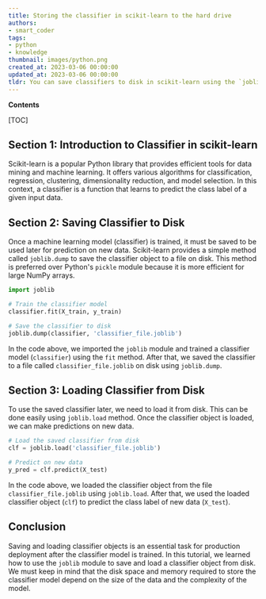 ```yaml
---
title: Storing the classifier in scikit-learn to the hard drive
authors:
- smart_coder
tags:
- python
- knowledge
thumbnail: images/python.png
created_at: 2023-03-06 00:00:00
updated_at: 2023-03-06 00:00:00
tldr: You can save classifiers to disk in scikit-learn using the `joblib` module`s dump() function.
---
```


**Contents**

[TOC]

## Section 1: Introduction to Classifier in scikit-learn

Scikit-learn is a popular Python library that provides efficient tools for data mining and machine learning. It offers various algorithms for classification, regression, clustering, dimensionality reduction, and model selection. In this context, a classifier is a function that learns to predict the class label of a given input data.

## Section 2: Saving Classifier to Disk

Once a machine learning model (classifier) is trained, it must be saved to be used later for prediction on new data. Scikit-learn provides a simple method called `joblib.dump` to save the classifier object to a file on disk. This method is preferred over Python's `pickle` module because it is more efficient for large NumPy arrays.

```python
import joblib

# Train the classifier model
classifier.fit(X_train, y_train)

# Save the classifier to disk
joblib.dump(classifier, 'classifier_file.joblib')
```

In the code above, we imported the `joblib` module and trained a classifier model (`classifier`) using the `fit` method. After that, we saved the classifier to a file called `classifier_file.joblib` on disk using `joblib.dump`.


## Section 3: Loading Classifier from Disk

To use the saved classifier later, we need to load it from disk. This can be done easily using `joblib.load` method. Once the classifier object is loaded, we can make predictions on new data.

```python
# Load the saved classifier from disk
clf = joblib.load('classifier_file.joblib')

# Predict on new data
y_pred = clf.predict(X_test)
```

In the code above, we loaded the classifier object from the file `classifier_file.joblib` using `joblib.load`. After that, we used the loaded classifier object (`clf`) to predict the class label of new data (`X_test`).

## Conclusion

Saving and loading classifier objects is an essential task for production deployment after the classifier model is trained. In this tutorial, we learned how to use the `joblib` module to save and load a classifier object from disk. We must keep in mind that the disk space and memory required to store the classifier model depend on the size of the data and the complexity of the model.
